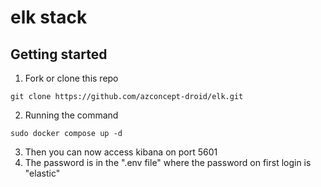 # elk stack

## Getting started

1. Fork or clone this repo
```
git clone https://github.com/azconcept-droid/elk.git
```
2. Running the command
```
sudo docker compose up -d
```
3. Then you can now access kibana on port 5601
4. The password is in the ".env file" where the password on first login is "elastic"
